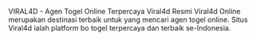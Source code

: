 VIRAL4D - Agen Togel Online Terpercaya Viral4d Resmi
Viral4d Online merupakan destinasi terbaik untuk yang mencari agen togel online. Situs Viral4d ialah platform bo togel terpercaya dan terbaik se-Indonesia.
